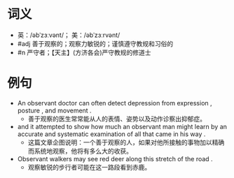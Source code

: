 # 词义
- 英：/əbˈzɜːvənt/； 美：/əbˈzɜːrvənt/
- #adj 善于观察的；观察力敏锐的；谨慎遵守教规和习俗的
- #n 严守者；【天主】(方济各会)严守教规的修道士
# 例句
- An observant doctor can often detect depression from expression , posture , and movement .
	- 善于观察的医生常常能从人的表情、姿势以及动作诊察出抑郁症。
- and it attempted to show how much an observant man might learn by an accurate and systematic examination of all that came in his way .
	- 这篇文章企图说明：一个善于观察的人，如果对他所接触的事物加以精确而系统地观察，他将有多么大的收获。
- Observant walkers may see red deer along this stretch of the road .
	- 观察敏锐的步行者可能在这一路段看到赤鹿。
